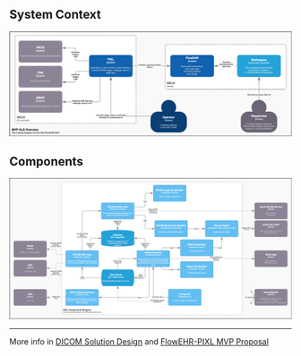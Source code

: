 
## System Context
![System Context](./diagrams/PIXL-System_Context.drawio.png)


## Components
![Components](./diagrams/PIXL-Components.drawio.png)


----

More info in 
[DICOM Solution Design](PIXL-FlowEHR_Dicom-Solution-Design.md) and [FlowEHR-PIXL MVP Proposal](PIXL-FlowEHR_Solution-Design.md)